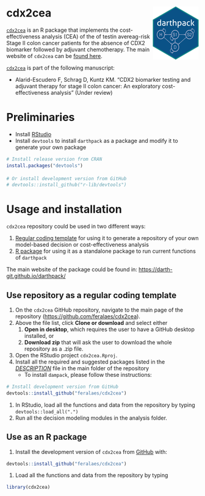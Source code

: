 
<!-- README.md is generated from README.Rmd. Please edit that file -->
<!-- [![DOI](https://zenodo.org/badge/197059951.svg)](https://zenodo.org/badge/latestdoi/197059951) -->

# cdx2cea <img src='man/figures/logo.png' align="right" height="139" />

<!-- <img src="docs/figs/under_const.jpeg" align="center" alt="" width="360" /> -->

[`cdx2cea`](https://github.com/feralaes/cdx2cea) is an R package that
implements the cost-effectiveness analysis (CEA) of the of testin
avereag-risk Stage II colon cancer patients for the absence of CDX2
biomarker followed by adjuvant chemotherapy. The main website of
`cdx2cea` can be [found here](https://darth-git.github.io/cdx2cea/).

[`cdx2cea`](https://github.com/DARTH-git/cdx2cea) is part of the
following manuscript:

-   Alarid-Escudero F, Schrag D, Kuntz KM. “CDX2 biomarker testing and
    adjuvant therapy for stage II colon cancer: An exploratory
    cost-effectiveness analysis” (Under review)

<!-- The release that accompanies the published article has been archived in zenodo: https://zenodo.org/record/3445451. -->

# Preliminaries

-   Install
    [RStudio](https://www.rstudio.com/products/rstudio/download/)
-   Install `devtools` to install `darthpack` as a package and modify it
    to generate your own package

``` r
# Install release version from CRAN
install.packages("devtools")

# Or install development version from GitHub
# devtools::install_github("r-lib/devtools")
```

# Usage and installation

`cdx2cea` repository could be used in two different ways:

1.  [Regular coding
    template](#use-repository-as-a-regular-coding-template) for using it
    to generate a repository of your own model-based decision or
    cost-effectiveness analysis
2.  [R package](#use-as-an-r-package) for using it as a standalone
    package to run current functions of `darthpack`

The main website of the package could be found in:
<https://darth-git.github.io/darthpack/>

## Use repository as a regular coding template

1.  On the `cdx2cea` GitHub repository, navigate to the main page of the
    repository (<https://github.com/feralaes/cdx2cea>).
2.  Above the file list, click **Clone or download** and select either
    1.  **Open in desktop**, which requires the user to have a GitHub
        desktop installed, or
    2.  **Download zip** that will ask the user to download the whole
        repository as a .zip file.
3.  Open the RStudio project `cdx2cea.Rproj`.
4.  Install all the required and suggested packages listed in the
    [*DESCRIPTION*](https://github.com/feralaes/cdx2cea/blob/master/DESCRIPTION)
    file in the main folder of the repository
    -   To install `dampack`, please follow these instructions:

``` r
# Install development version from GitHub
devtools::install_github("feralaes/cdx2cea")
```

1.  In RStudio, load all the functions and data from the repository by
    typing `devtools::load_all(".")`
2.  Run all the decision modeling modules in the analysis folder.

## Use as an R package

1.  Install the development version of `cdx2cea` from
    [GitHub](https://github.com) with:

``` r
devtools::install_github("feralaes/cdx2cea")
```

1.  Load all the functions and data from the repository by typing

``` r
library(cdx2cea)
```
